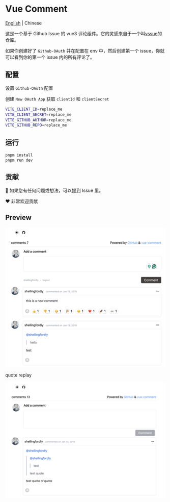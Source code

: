 # Vue Comment

[English](https://github.com/shellingfordly/vue-comment/blob/main/README.md) | Chinese

这是一个基于 Github Issue 的 vue3 评论组件。它的灵感来自于一个叫[vssue](https://github.com/meteorlxy/vssue)的仓库。

如果你创建好了 `Github-OAuth` 并在配置在 env 中，然后创建第一个 issue，你就可以看到你的第一个 issue 内的所有评论了。

## 配置

设置 `Github-OAuth` 配置

创建 `New OAuth App` 获取 `clientId` 和 `clientSecret`

```bash
VITE_CLIENT_ID=replace_me
VITE_CLIENT_SECRET=replace_me
VITE_GITHUB_AUTHOR=replace_me
VITE_GITHUB_REPO=replace_me
```

## 运行

```
pnpm install
pnpm run dev
```

## 贡献

📜 如果您有任何问题或想法，可以提到 Issue 里。

❤️ 非常欢迎贡献

## Preview

![preview](./docs/img/preview.png)

quote replay

![quote replay](./docs/img/quote_replay.png)
